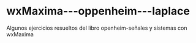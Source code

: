 # wxMaxima---oppenheim---laplace
Algunos ejercicios resueltos del libro openheim-señales y sistemas con wxMaxima




 
 
